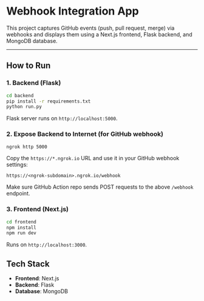 # Webhook Integration App

This project captures GitHub events (push, pull request, merge) via webhooks and displays them using a Next.js frontend, Flask backend, and MongoDB database.

---

## How to Run

### 1. Backend (Flask)

```bash
cd backend
pip install -r requirements.txt
python run.py
```

Flask server runs on `http://localhost:5000`.

### 2. Expose Backend to Internet (for GitHub webhook)

```bash
ngrok http 5000
```

Copy the `https://*.ngrok.io` URL and use it in your GitHub webhook settings:
```
https://<ngrok-subdomain>.ngrok.io/webhook
```

Make sure GitHub Action repo sends POST requests to the above `/webhook` endpoint.


### 3. Frontend (Next.js)

```bash
cd frontend
npm install
npm run dev
```

Runs on `http://localhost:3000`.


## Tech Stack

- **Frontend**: Next.js
- **Backend**: Flask
- **Database**: MongoDB

